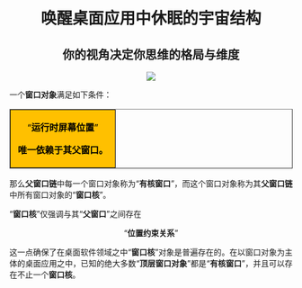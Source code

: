 <h1 align=center>
唤醒桌面应用中休眠的宇宙结构
</h1>

<h2  align=center>你的视角决定你思维的格局与维度</h2>

<div align=center ><image src="https://github.com/AIGCEra/AIGCSDK/assets/26355688/75d4eea7-ed54-4f3d-9878-2a10f689bc83">
</image></div>

 <p style="margin-left:0;text-align:justify;">一个<strong>窗口对象</strong>满足如下条件&#xff1a;</p> 
 <table align="center" border="1" cellspacing="0"><tbody><tr><td style="background-color:#ffc000;border-color:#000000;width:127.35pt;"> <p style="margin-left:0;text-align:center;"><span style="color:#000000;">“<strong>运行时屏幕位置</strong>”</span></p> <p style="margin-left:0px;text-align:center;"><strong><span style="color:#000000;">唯一依赖于其父窗口。</span></strong></p> </td></tr></tbody></table> 
 <p style="margin-left:0;text-align:justify;">那么<strong>父窗口链</strong>中每一个窗口对象称为“<strong>有核窗口</strong>”&#xff0c;而这个窗口对象称为其<strong>父窗口链</strong>中所有窗口对象的“<strong>窗口核</strong>”。</p> 
 <p style="margin-left:0;text-align:justify;">“<strong>窗口核</strong>”仅强调与其“<strong>父窗口</strong>”之间存在</p> 
 <p style="margin-left:0;text-align:center;">“<strong>位置约束关系</strong>”</p> 
 <p style="margin-left:0;text-align:justify;">这一点确保了在桌面软件领域之中“<strong>窗口核</strong>”对象是普遍存在的。在以窗口对象为主体的桌面应用之中&#xff0c;已知的绝大多数“<strong>顶层窗口对象</strong>”都是“<strong>有核窗口</strong>”&#xff0c;并且可以存在不止一个<strong>窗口核</strong>。</p> 



